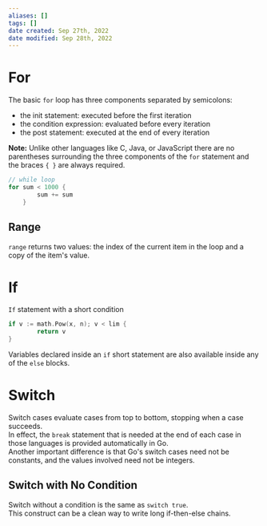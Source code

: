```yaml
---
aliases: []
tags: []
date created: Sep 27th, 2022
date modified: Sep 28th, 2022
---
```

# For
The basic `for` loop has three components separated by semicolons:

- the init statement: executed before the first iteration
- the condition expression: evaluated before every iteration
- the post statement: executed at the end of every iteration

**Note:** Unlike other languages like C, Java, or JavaScript there are no parentheses surrounding the three components of the `for` statement and the braces `{ }` are always required.

```go
// while loop
for sum < 1000 {
		sum += sum
	}
```

## Range
`range` returns two values: the index of the current item in the loop and a copy of the item's value.

# If
`If` statement with a short condition

```go
if v := math.Pow(x, n); v < lim {
		return v
}
```

Variables declared inside an `if` short statement are also available inside any of the `else` blocks.

# Switch
Switch cases evaluate cases from top to bottom, stopping when a case succeeds.  
In effect, the `break` statement that is needed at the end of each case in those languages is provided automatically in Go.  
Another important difference is that Go's switch cases need not be constants, and the values involved need not be integers.

## Switch with No Condition
Switch without a condition is the same as `switch true`.  
This construct can be a clean way to write long if-then-else chains.


